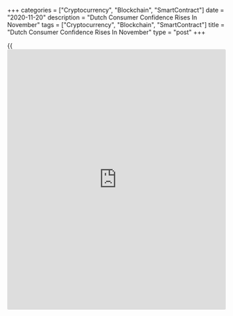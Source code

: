 +++
categories = ["Cryptocurrency", "Blockchain", "SmartContract"]
date = "2020-11-20"
description = "Dutch Consumer Confidence Rises In November"
tags = ["Cryptocurrency", "Blockchain", "SmartContract"]
title = "Dutch Consumer Confidence Rises In November"
type = "post"
+++

{{<iframe id="large-banner" src="https://www.bounty.group/#slide=26.0" width="100%" height="600" scrolling="no" style="border: 0px solid rgb(216, 221, 230); border-radius: 3px;">}}

Dutch consumer confidence improved in November, but remained negative,
data from the Central Bureau of Statistics showed on Friday.

The consumer confidence index rose marginally to -26 in November from
-30 in October. The score was below the 20-year average of -7 points.

Among components, the economic climate index rose to -53 from -61 in
October. Assessment of the future economic climate was less gloomy and
consumers' opinion on the past economic situation was less negative.

The indicator for willingness to buy improved to -7 in November from -9
in October.

For comments and feedback [contact](https://www.playgroundfx.com/contact/): editorial@rtt[news](https://www.letsplayfx.com/blog/forex-news-website/).com

[Economic News][1]

 **What parts of the world are seeing the best (and worst) economic
performances lately? Click[here][2] to check out our [Econ Scorecard][2]
and find out! See up-to-the-moment [ranking](https://www.playgroundfx.com/blog/crypto-exchange-ranking/)s for the best and worst
performers in [GDP][3], [unemployment rate][4], [inflation][2] and much
more.**

   1. www.rtt[news](https://www.letsplayfx.com/blog/forex-news-website/).com/Content/EconomicNews.aspx
   2. www.rtt[news](https://www.letsplayfx.com/blog/forex-news-website/).com/economic-scorecard/world-rank/CPI/highest-performance.aspx
   3. www.rtt[news](https://www.letsplayfx.com/blog/forex-news-website/).com/economic-scorecard/world-rank/GDP/highest-performance.aspx
   4. www.rtt[news](https://www.letsplayfx.com/blog/forex-news-website/).com/economic-scorecard/world-rank/unemployment-rate/lowest-performance.aspx